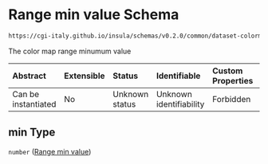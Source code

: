 # Range min value Schema

```txt
https://cgi-italy.github.io/insula/schemas/v0.2.0/common/dataset-colormap.schema.json#/properties/range/properties/min
```

The color map range minumum value

| Abstract            | Extensible | Status         | Identifiable            | Custom Properties | Additional Properties | Access Restrictions | Defined In                                                                                           |
| :------------------ | :--------- | :------------- | :---------------------- | :---------------- | :-------------------- | :------------------ | :--------------------------------------------------------------------------------------------------- |
| Can be instantiated | No         | Unknown status | Unknown identifiability | Forbidden         | Allowed               | none                | [dataset-colormap.schema.json\*](schemas/common/dataset-colormap.schema.json "open original schema") |

## min Type

`number` ([Range min value](dataset-colormap-properties-color-map-range-properties-range-min-value.md))
